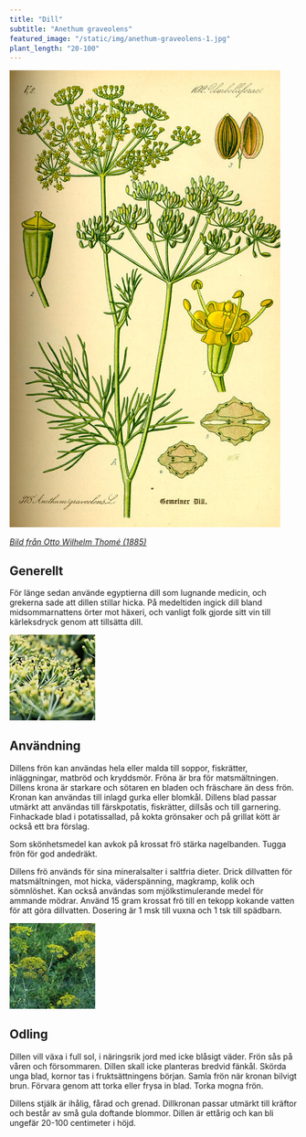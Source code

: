```yaml
---
title: "Dill"
subtitle: "Anethum graveolens"
featured_image: "/static/img/anethum-graveolens-1.jpg"
plant_length: "20-100"
---
```


![](/static/img/anethum-graveolens-3.jpg)

[_Bild från Otto Wilhelm Thomé (1885)_](https://sv.wikipedia.org/wiki/Otto_Wilhelm_Thom%C3%A9)

## Generellt

För länge sedan använde egyptierna dill som lugnande medicin, och grekerna sade att dillen stillar hicka. På medeltiden ingick dill bland midsommarnattens örter mot häxeri, och vanligt folk gjorde sitt vin till kärleksdryck genom att tillsätta dill.

![](/static/img/anethum-graveolens-1.jpg)

## Användning

Dillens frön kan användas hela eller malda till soppor, fiskrätter, inläggningar, matbröd och kryddsmör. Fröna är bra för matsmältningen. Dillens krona är starkare och sötaren en bladen och fräschare än dess frön. Kronan kan användas till inlagd gurka eller blomkål. Dillens blad passar utmärkt att användas till färskpotatis, fiskrätter, dillsås och till garnering. Finhackade blad i potatissallad, på kokta grönsaker och på grillat kött är också ett bra förslag.

Som skönhetsmedel kan avkok på krossat frö stärka nagelbanden. Tugga frön för god andedräkt.

Dillens frö används för sina mineralsalter i saltfria dieter. Drick dillvatten för matsmältningen, mot hicka, väderspänning, magkramp, kolik och sömnlöshet. Kan också användas som mjölkstimulerande medel för ammande mödrar. Använd 15 gram krossat frö till en tekopp kokande vatten för att göra dillvatten. Dosering är 1 msk till vuxna och 1 tsk till spädbarn.

![](/static/img/anethum-graveolens-2.jpg)

## Odling

Dillen vill växa i full sol, i näringsrik jord med icke blåsigt väder. Frön sås på våren och försommaren. Dillen skall icke planteras bredvid fänkål. Skörda unga blad, kornor tas i fruktsättningens början. Samla frön när kronan bilvigt brun. Förvara genom att torka eller frysa in blad. Torka mogna frön.

Dillens stjälk är ihålig, fårad och grenad. Dillkronan passar utmärkt till kräftor och består av små gula doftande blommor. Dillen är ettårig och kan bli ungefär 20-100 centimeter i höjd.
